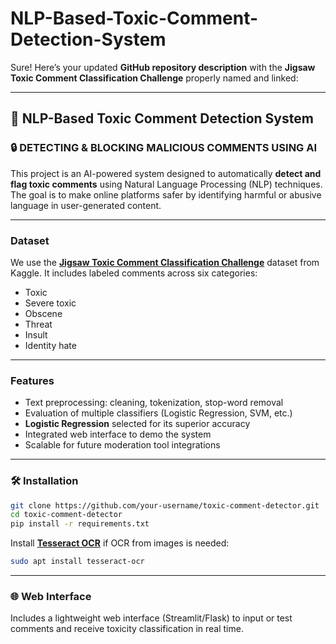 # NLP-Based-Toxic-Comment-Detection-System

Sure! Here’s your updated **GitHub repository description** with the **Jigsaw Toxic Comment Classification Challenge** properly named and linked:

---

## 🧠 NLP-Based Toxic Comment Detection System

### 🔒 DETECTING & BLOCKING MALICIOUS COMMENTS USING AI

This project is an AI-powered system designed to automatically **detect and flag toxic comments** using Natural Language Processing (NLP) techniques. The goal is to make online platforms safer by identifying harmful or abusive language in user-generated content.

---

### Dataset

We use the [**Jigsaw Toxic Comment Classification Challenge**](https://www.kaggle.com/competitions/jigsaw-toxic-comment-classification-challenge) dataset from Kaggle.
It includes labeled comments across six categories:

* Toxic
* Severe toxic
* Obscene
* Threat
* Insult
* Identity hate

---

### Features

* Text preprocessing: cleaning, tokenization, stop-word removal
* Evaluation of multiple classifiers (Logistic Regression, SVM, etc.)
* **Logistic Regression** selected for its superior accuracy
* Integrated web interface to demo the system
* Scalable for future moderation tool integrations

---

### 🛠️ Installation

```bash
git clone https://github.com/your-username/toxic-comment-detector.git
cd toxic-comment-detector
pip install -r requirements.txt
```

Install [**Tesseract OCR**](https://github.com/tesseract-ocr/tesseract) if OCR from images is needed:

```bash
sudo apt install tesseract-ocr
```

---

### 🌐 Web Interface

Includes a lightweight web interface (Streamlit/Flask) to input or test comments and receive toxicity classification in real time.


